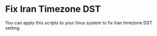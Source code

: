 # Fix Iran Timezone DST
You can apply this scripts to your linux system to fix Iran timezone DST setting.
